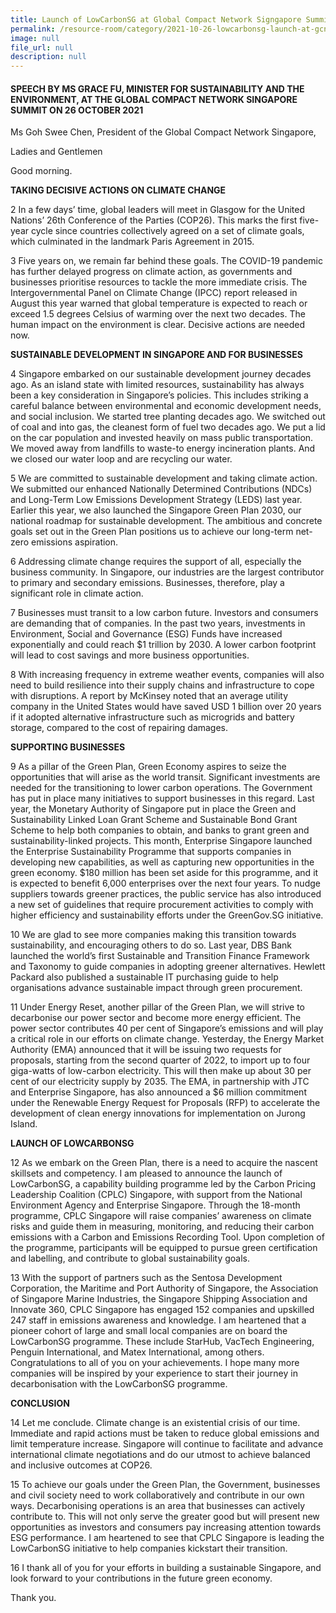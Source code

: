 ```yaml
---
title: Launch of LowCarbonSG at Global Compact Network Signgapore Summit
permalink: /resource-room/category/2021-10-26-lowcarbonsg-launch-at-gcns-summit.md
image: null
file_url: null
description: null
---
```

#### SPEECH BY MS GRACE FU, MINISTER FOR SUSTAINABILITY AND THE ENVIRONMENT, AT THE GLOBAL COMPACT NETWORK SINGAPORE SUMMIT ON 26 OCTOBER 2021


Ms Goh Swee Chen, President of the Global Compact Network Singapore,

Ladies and Gentlemen


Good morning.

**TAKING DECISIVE ACTIONS ON CLIMATE CHANGE**

2	In a few days’ time, global leaders will meet in Glasgow for the United Nations’ 26th Conference of the Parties (COP26). This marks the first five-year cycle since countries collectively agreed on a set of climate goals, which culminated in the landmark Paris Agreement in 2015. 

3	Five years on, we remain far behind these goals. The COVID-19 pandemic has further delayed progress on climate action, as governments and businesses prioritise resources to tackle the more immediate crisis. The Intergovernmental Panel on Climate Change (IPCC) report released in August this year warned that global temperature is expected to reach or exceed 1.5 degrees Celsius of warming over the next two decades. The human impact on the environment is clear. Decisive actions are needed now. 

**SUSTAINABLE DEVELOPMENT IN SINGAPORE AND FOR BUSINESSES**

4	Singapore embarked on our sustainable development journey decades ago. As an island state with limited resources, sustainability has always been a key consideration in Singapore’s policies. This includes striking a careful balance between environmental and economic development needs, and social inclusion. We started tree planting decades ago. We switched out of coal and into gas, the cleanest form of fuel two decades ago. We put a lid on the car population and invested heavily on mass public transportation. We moved away from landfills to waste-to energy incineration plants. And we closed our water loop and are recycling our water. 

5	We are committed to sustainable development and taking climate action. We submitted our enhanced Nationally Determined Contributions (NDCs) and Long-Term Low Emissions Development Strategy (LEDS) last year. Earlier this year, we also launched the Singapore Green Plan 2030, our national roadmap for sustainable development. The ambitious and concrete goals set out in the Green Plan positions us to achieve our long-term net-zero emissions aspiration.

6	Addressing climate change requires the support of all, especially the business community. In Singapore, our industries are the largest contributor to primary and secondary emissions. Businesses, therefore, play a significant role in climate action. 

7	Businesses must transit to a low carbon future. Investors and consumers are demanding that of companies. In the past two years, investments in Environment, Social and Governance (ESG) Funds have increased exponentially and could reach $1 trillion by 2030. A lower carbon footprint will lead to cost savings and more business opportunities.

8	With increasing frequency in extreme weather events, companies will also need to build resilience into their supply chains and infrastructure to cope with disruptions. A report by McKinsey noted that an average utility company in the United States would have saved USD 1 billion over 20 years if it adopted alternative infrastructure such as microgrids and battery storage, compared to the cost of repairing damages.

**SUPPORTING BUSINESSES**

9	As a pillar of the Green Plan, Green Economy aspires to seize the opportunities that will arise as the world transit. Significant investments are needed for the transitioning to lower carbon operations. The Government has put in place many initiatives to support businesses in this regard. Last year, the Monetary Authority of Singapore put in place the Green and Sustainability Linked Loan Grant Scheme and Sustainable Bond Grant Scheme to help both companies to obtain, and banks to grant green and sustainability-linked projects. This month, Enterprise Singapore launched the Enterprise Sustainability Programme that supports companies in developing new capabilities, as well as capturing new opportunities in the green economy. $180 million has been set aside for this programme, and it is expected to benefit 6,000 enterprises over the next four years. To nudge suppliers towards greener practices, the public service has also introduced a new set of guidelines that require procurement activities to comply with higher efficiency and sustainability efforts under the GreenGov.SG initiative. 

10	We are glad to see more companies making this transition towards sustainability, and encouraging others to do so. Last year, DBS Bank launched the world’s first Sustainable and Transition Finance Framework and Taxonomy to guide companies in adopting greener alternatives. Hewlett Packard also published a sustainable IT purchasing guide to help organisations advance sustainable impact through green procurement.  

11	Under Energy Reset, another pillar of the Green Plan, we will strive to decarbonise our power sector and become more energy efficient. The power sector contributes 40 per cent of Singapore’s emissions and will play a critical role in our efforts on climate change. Yesterday, the Energy Market Authority (EMA) announced that it will be issuing two requests for proposals, starting from the second quarter of 2022, to import up to four giga-watts of low-carbon electricity. This will then make up about 30 per cent of our electricity supply by 2035. The EMA, in partnership with JTC and Enterprise Singapore, has also announced a $6 million commitment under the Renewable Energy Request for Proposals (RFP) to accelerate the development of clean energy innovations for implementation on Jurong Island.

**LAUNCH OF LOWCARBONSG**

12	As we embark on the Green Plan, there is a need to acquire the nascent skillsets and competency. I am pleased to announce the launch of LowCarbonSG, a capability building programme led by the Carbon Pricing Leadership Coalition (CPLC) Singapore, with support from the National Environment Agency and Enterprise Singapore. Through the 18-month programme, CPLC Singapore will raise companies’ awareness on climate risks and guide them in measuring, monitoring, and reducing their carbon emissions with a Carbon and Emissions Recording Tool. Upon completion of the programme, participants will be equipped to pursue green certification and labelling, and contribute to global sustainability goals.  

13	With the support of partners such as the Sentosa Development Corporation, the Maritime and Port Authority of Singapore, the Association of Singapore Marine Industries, the Singapore Shipping Association and Innovate 360, CPLC Singapore has engaged 152 companies and upskilled 247 staff in emissions awareness and knowledge. I am heartened that a pioneer cohort of large and small local companies are on board the LowCarbonSG programme. These include StarHub, VacTech Engineering, Penguin International, and Matex International, among others. Congratulations to all of you on your achievements. I hope many more companies will be inspired by your experience to start their journey in decarbonisation with the LowCarbonSG programme.

**CONCLUSION**

14	Let me conclude. Climate change is an existential crisis of our time. Immediate and rapid actions must be taken to reduce global emissions and limit temperature increase. Singapore will continue to facilitate and advance international climate negotiations and do our utmost to achieve balanced and inclusive outcomes at COP26. 

15	To achieve our goals under the Green Plan, the Government, businesses and civil society need to work collaboratively and contribute in our own ways. Decarbonising operations is an area that businesses can actively contribute to. This will not only serve the greater good but will present new opportunities as investors and consumers pay increasing attention towards ESG performance. I am heartened to see that CPLC Singapore is leading the LowCarbonSG initiative to help companies kickstart their transition. 

16	I thank all of you for your efforts in building a sustainable Singapore, and look forward to your contributions in the future green economy.

Thank you.